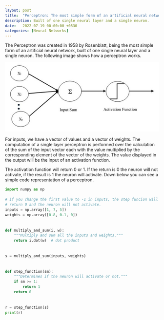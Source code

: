```yaml
---
layout: post
title:  "Perceptron: The most simple form of an artificial neural network"
description: Built of one single neural layer and a single neuron.
date:   2022-07-19 00:00:00 +0530
categories: [Neural Networks]
---
```

The Perceptron was created in 1958 by Rosenblatt, being the most simple form of an artificial neural network, built of one single neural layer and a single neuron.
The following image shows how a perceptron works.

![Perceptron](/images/perceptron/perceptron.png)

For inputs, we have a vector of values and a vector of weights. The computation of a single layer perceptron is performed over the calculation of the sum of the input vector each with the value multiplied by the corresponding element of the vector of the weights. The value displayed in the output will be the input of an activation function.

The activation function will return 0 or 1. If the return is 0 the neuron will not activate, if the result is 1 the neuron will activate.
Down below you can see a simple code representation of a perceptron.

```python
import numpy as np

# if you change the first value to -1 in inputs, the step funcion will
# return 0 and the neuron will not activate.
inputs = np.array([1, 7, 5])
weights = np.array([0.8, 0.1, 0])


def multiply_and_sum(i, w):
    """Multiply and sum all the inputs and weights."""
    return i.dot(w)  # dot product


s = multiply_and_sum(inputs, weights)


def step_function(sm):
    """Determines if the neuron will activate or not."""
    if sm >= 1:
        return 1
    return 0


r = step_function(s)
print(r)
```
